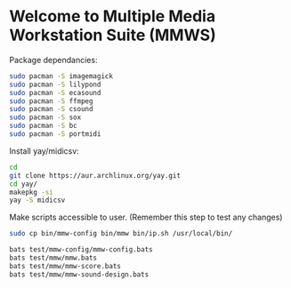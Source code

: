 # Welcome to Multiple Media Workstation Suite (MMWS)

Package dependancies:
```bash
sudo pacman -S imagemagick
sudo pacman -S lilypond
sudo pacman -S ecasound
sudo pacman -S ffmpeg
sudo pacman -S csound
sudo pacman -S sox
sudo pacman -S bc
sudo pacman -S portmidi
```

Install yay/midicsv:
```bash
cd                                                                           
git clone https://aur.archlinux.org/yay.git                                 
cd yay/                                                                     
makepkg -si                                                                 
yay -S midicsv
```

Make scripts accessible to user. (Remember this step to test any changes)
```bash
sudo cp bin/mmw-config bin/mmw bin/ip.sh /usr/local/bin/
```

```bash
bats test/mmw-config/mmw-config.bats
bats test/mmw/mmw.bats 
bats test/mmw/mmw-score.bats 
bats test/mmw/mmw-sound-design.bats
```



 
